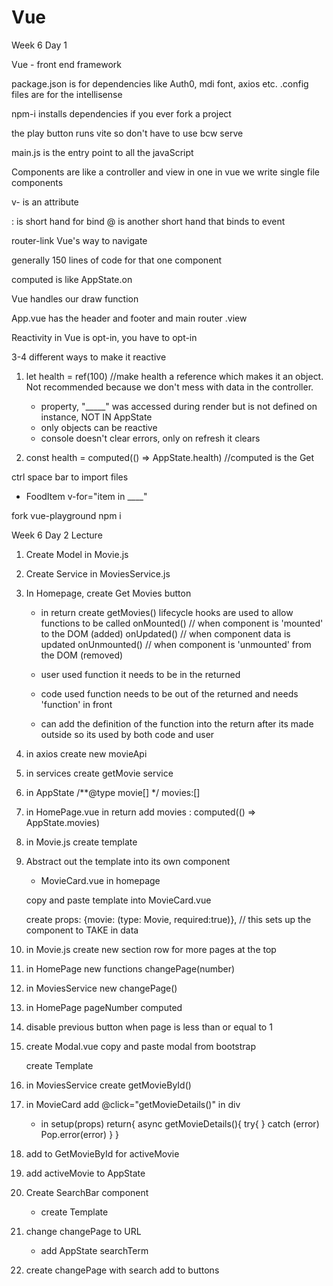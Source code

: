 # Vue

Week 6 Day 1

Vue - front end framework

package.json is for dependencies like Auth0, mdi font, axios etc.
.config files are for the intellisense 

npm-i installs dependencies if you ever fork a project

the play button runs vite so don't have to use bcw serve

main.js is the entry point to all the javaScript

Components are like a controller and view in one
in vue we write single file components 

v- is an attribute

: is short hand for bind
@ is another short hand that binds to event

router-link Vue's way to navigate

generally 150 lines of code for that one component

computed is like AppState.on

Vue handles our draw function

App.vue has the header and footer and main router .view

Reactivity in Vue is opt-in, you have to opt-in

3-4 different ways to make it reactive

1. let health = ref(100) //make health a reference which makes it an object.  Not recommended because we don't mess with data in the controller.  
    
    
    * property, "_____" was accessed during render but is not defined on instance, NOT IN AppState
    * only objects can be reactive
    * console doesn't clear errors, only on refresh it clears

2. const health = computed(() => AppState.health) //computed is the Get

ctrl space bar to import files

* FoodItem v-for="item in ____"


fork vue-playground
npm i


Week 6 Day 2 Lecture

1. Create Model in Movie.js
2. Create Service in MoviesService.js
3. In Homepage, create Get Movies button
    * in return create getMovies()
    lifecycle hooks are used to allow functions to be called 
    onMounted() // when component is 'mounted' to the DOM (added)
    onUpdated() // when component data is updated
    onUnmounted() // when component is 'unmounted' from the DOM (removed)

    * user used function it needs to be in the returned
    * code used function needs to be out of the returned and needs 'function' in front

    * can add the definition of the function into the return after its made outside so its used by both code and user

4. in axios create new movieApi
5. in services create getMovie service
6. in AppState 
    /**@type movie[] */
    movies:[]
7. in HomePage.vue in return add movies : computed(() => AppState.movies)
8. in Movie.js create template 
    <div v-for="movie in movies" :key="movie.id" class = "col-md-3"
    {{movie.title}}
    </div>

9. Abstract out the template into its own component
    * MovieCard.vue 
    <MovieCard :movie="movie"/> in homepage

    copy and paste template into MovieCard.vue
    
    create props: {movie: (type: Movie, required:true)}, // this sets up the component to TAKE in data

10. in Movie.js create new section row for more pages at the top
11. in HomePage new functions changePage(number) 
12. in MoviesService new changePage()   
13. in HomePage pageNumber computed
14. disable previous button when page is less than or equal to 1
15. create Modal.vue
    copy and paste modal from bootstrap

    create Template

16. in MoviesService create getMovieById()
17. in MovieCard add @click="getMovieDetails()" in div
    * in 
        setup(props)
        return{
        async getMovieDetails(){
            try{
            } catch (error)
            Pop.error(error)
        }
    }
18. add to GetMovieById for activeMovie
19. add activeMovie to AppState
20. Create SearchBar component
    * create Template


21. change changePage to URL 
    * add AppState searchTerm

22. create changePage with search
    add to buttons




